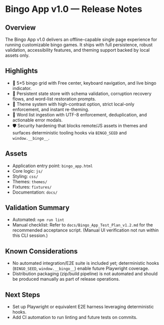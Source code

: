 # Bingo App v1.0 — Release Notes

## Overview

The Bingo App v1.0 delivers an offline-capable single page experience for running customizable bingo games. It ships with full persistence, robust validation, accessibility features, and theming support backed by local assets only.

## Highlights

- 🎯 5×5 bingo grid with Free center, keyboard navigation, and live bingo indicator.
- 💾 Persistent state store with schema validation, corruption recovery flows, and word-list restoration prompts.
- 🎨 Theme system with high-contrast option, strict local-only enforcement, and instant re-theming.
- 📄 Word list ingestion with UTF-8 enforcement, deduplication, and actionable error modals.
- 🛡️ Security hardening that blocks remote/JS assets in themes and surfaces deterministic tooling hooks via `BINGO_SEED` and `window.__bingo__`.

## Assets

- Application entry point: `bingo_app.html`
- Core logic: `js/`
- Styling: `css/`
- Themes: `themes/`
- Fixtures: `fixtures/`
- Documentation: `docs/`

## Validation Summary

- Automated: `npm run lint`
- Manual checklist: Refer to `docs/Bingo_App_Test_Plan_v1.2.md` for the recommended acceptance script. (Manual UI verification not run within this CLI session.)

## Known Considerations

- No automated integration/E2E suite is included yet; deterministic hooks (`BINGO_SEED`, `window.__bingo__`) enable future Playwright coverage.
- Distribution packaging (zip/build pipeline) is not automated and should be produced manually as part of release operations.

## Next Steps

- Set up Playwright or equivalent E2E harness leveraging deterministic hooks.
- Add CI automation to run linting and future tests on commits.
